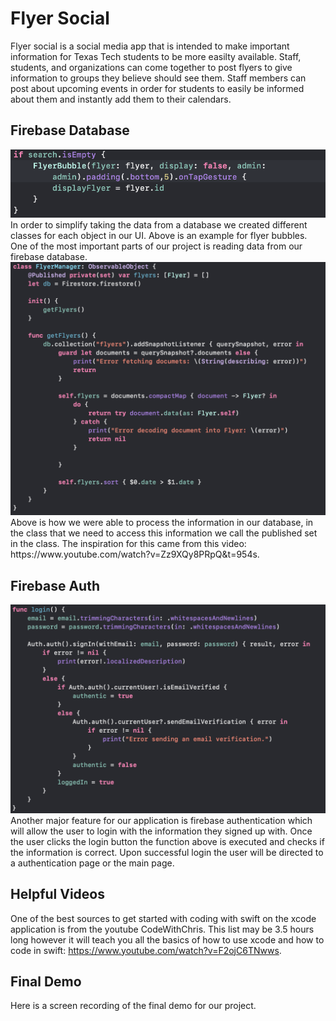 # Flyer Social
Flyer social is a social media app that is intended to make important information for Texas Tech students to be more easilty available.
Staff, students, and organizations can come together to post flyers to give information to groups they believe should see them.
Staff members can post about upcoming events in order for students to easily be informed about them and instantly add them to their calendars.

## Firebase Database
<img src="/source/img1.png" alt="img1" title="Flyer bubble">
In order to simplify taking the data from a database we created different classes for each object in our UI. Above is an example for flyer bubbles.
One of the most important parts of our project is reading data from our firebase database.
<img src="/source/img2.png" alt="img2" title="Data Manager">
Above is how we were able to process the information in our database, in the class that we need to access this information we call the published set in the class.
The inspiration for this came from this video: https://www.youtube.com/watch?v=Zz9XQy8PRpQ&t=954s.

## Firebase Auth
<img src="/source/img3.png" alt="img3" title="Firebase Auth">
Another major feature for our application is firebase authentication which will allow the user to login with the information they signed up with.
Once the user clicks the login button the function above is executed and checks if the information is correct.
Upon successful login the user will be directed to a authentication page or the main page.

## Helpful Videos
One of the best sources to get started with coding with swift on the xcode application is from the youtube CodeWithChris.
This list may be 3.5 hours long however it will teach you all the basics of how to use xcode and how to code in swift: https://www.youtube.com/watch?v=F2ojC6TNwws.

## Final Demo
Here is a screen recording of the final demo for our project.
